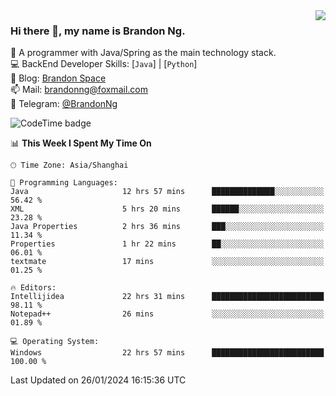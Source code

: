 <img  align="right" src="https://github-readme-stats-brandon0824.vercel.app/api/top-langs/?username=brandon0824&layout=compact">

### Hi there 👋, my name is Brandon Ng.

🌱 A programmer with Java/Spring as the main technology stack.  
💻 BackEnd Developer Skills: [`Java`] | [`Python`]  
📝 Blog: [Brandon Space](https://brandonng.tech)  
📫 Mail: brandonng@foxmail.com  
📰 Telegram: [@BrandonNg](https://t.me/BrandonNg24)  

![CodeTime badge](https://img.shields.io/endpoint?style=flat-square&url=https%3A%2F%2Fapi.codetime.dev%2Fshield%3Fid%3D128%26project%3D%26in%3D604800000)

<!--START_SECTION:waka-->
📊 **This Week I Spent My Time On** 

```text
🕑︎ Time Zone: Asia/Shanghai

💬 Programming Languages: 
Java                     12 hrs 57 mins      ██████████████░░░░░░░░░░░   56.42 % 
XML                      5 hrs 20 mins       ██████░░░░░░░░░░░░░░░░░░░   23.28 % 
Java Properties          2 hrs 36 mins       ███░░░░░░░░░░░░░░░░░░░░░░   11.34 % 
Properties               1 hr 22 mins        ██░░░░░░░░░░░░░░░░░░░░░░░   06.01 % 
textmate                 17 mins             ░░░░░░░░░░░░░░░░░░░░░░░░░   01.25 % 

🔥 Editors: 
Intellijidea             22 hrs 31 mins      █████████████████████████   98.11 % 
Notepad++                26 mins             ░░░░░░░░░░░░░░░░░░░░░░░░░   01.89 % 

💻 Operating System: 
Windows                  22 hrs 57 mins      █████████████████████████   100.00 % 
```


 Last Updated on 26/01/2024 16:15:36 UTC
<!--END_SECTION:waka-->

